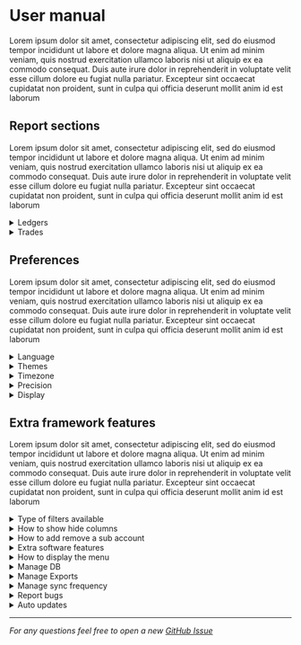 # User manual

Lorem ipsum dolor sit amet, consectetur adipiscing elit, sed do eiusmod tempor incididunt ut labore et dolore magna aliqua. Ut enim ad minim veniam, quis nostrud exercitation ullamco laboris nisi ut aliquip ex ea commodo consequat. Duis aute irure dolor in reprehenderit in voluptate velit esse cillum dolore eu fugiat nulla pariatur. Excepteur sint occaecat cupidatat non proident, sunt in culpa qui officia deserunt mollit anim id est laborum

## Report sections

Lorem ipsum dolor sit amet, consectetur adipiscing elit, sed do eiusmod tempor incididunt ut labore et dolore magna aliqua. Ut enim ad minim veniam, quis nostrud exercitation ullamco laboris nisi ut aliquip ex ea commodo consequat. Duis aute irure dolor in reprehenderit in voluptate velit esse cillum dolore eu fugiat nulla pariatur. Excepteur sint occaecat cupidatat non proident, sunt in culpa qui officia deserunt mollit anim id est laborum

<details>

<summary>Ledgers</summary>

> Lorem ipsum dolor sit amet, consectetur adipiscing elit, sed do eiusmod tempor incididunt ut labore et dolore magna aliqua

</details>

<details>

<summary>Trades</summary>

> Lorem ipsum dolor sit amet, consectetur adipiscing elit, sed do eiusmod tempor incididunt ut labore et dolore magna aliqua

</details>

## Preferences

Lorem ipsum dolor sit amet, consectetur adipiscing elit, sed do eiusmod tempor incididunt ut labore et dolore magna aliqua. Ut enim ad minim veniam, quis nostrud exercitation ullamco laboris nisi ut aliquip ex ea commodo consequat. Duis aute irure dolor in reprehenderit in voluptate velit esse cillum dolore eu fugiat nulla pariatur. Excepteur sint occaecat cupidatat non proident, sunt in culpa qui officia deserunt mollit anim id est laborum

<details>

<summary>Language</summary>

> Lorem ipsum dolor sit amet, consectetur adipiscing elit, sed do eiusmod tempor incididunt ut labore et dolore magna aliqua

</details>

<details>

<summary>Themes</summary>

> Lorem ipsum dolor sit amet, consectetur adipiscing elit, sed do eiusmod tempor incididunt ut labore et dolore magna aliqua

</details>

<details>

<summary>Timezone</summary>

> Lorem ipsum dolor sit amet, consectetur adipiscing elit, sed do eiusmod tempor incididunt ut labore et dolore magna aliqua

</details>

<details>

<summary>Precision</summary>

> Lorem ipsum dolor sit amet, consectetur adipiscing elit, sed do eiusmod tempor incididunt ut labore et dolore magna aliqua

</details>

<details>

<summary>Display</summary>

> Lorem ipsum dolor sit amet, consectetur adipiscing elit, sed do eiusmod tempor incididunt ut labore et dolore magna aliqua

</details>

## Extra framework features

Lorem ipsum dolor sit amet, consectetur adipiscing elit, sed do eiusmod tempor incididunt ut labore et dolore magna aliqua. Ut enim ad minim veniam, quis nostrud exercitation ullamco laboris nisi ut aliquip ex ea commodo consequat. Duis aute irure dolor in reprehenderit in voluptate velit esse cillum dolore eu fugiat nulla pariatur. Excepteur sint occaecat cupidatat non proident, sunt in culpa qui officia deserunt mollit anim id est laborum

<details>

<summary>Type of filters available</summary>

> Lorem ipsum dolor sit amet, consectetur adipiscing elit, sed do eiusmod tempor incididunt ut labore et dolore magna aliqua

</details>

<details>

<summary>How to show hide columns</summary>

> Lorem ipsum dolor sit amet, consectetur adipiscing elit, sed do eiusmod tempor incididunt ut labore et dolore magna aliqua

</details>

<details>

<summary>How to add remove a sub account</summary>

> Lorem ipsum dolor sit amet, consectetur adipiscing elit, sed do eiusmod tempor incididunt ut labore et dolore magna aliqua

</details>

<details>

<summary>Extra software features</summary>

> Lorem ipsum dolor sit amet, consectetur adipiscing elit, sed do eiusmod tempor incididunt ut labore et dolore magna aliqua

</details>

<details>

<summary>How to display the menu</summary>

> Lorem ipsum dolor sit amet, consectetur adipiscing elit, sed do eiusmod tempor incididunt ut labore et dolore magna aliqua

</details>

<details>

<summary>Manage DB</summary>

> Lorem ipsum dolor sit amet, consectetur adipiscing elit, sed do eiusmod tempor incididunt ut labore et dolore magna aliqua

</details>

<details>

<summary>Manage Exports</summary>

> Lorem ipsum dolor sit amet, consectetur adipiscing elit, sed do eiusmod tempor incididunt ut labore et dolore magna aliqua

</details>

<details>

<summary>Manage sync frequency</summary>

> Lorem ipsum dolor sit amet, consectetur adipiscing elit, sed do eiusmod tempor incididunt ut labore et dolore magna aliqua

</details>

<details>

<summary>Report bugs</summary>

> Lorem ipsum dolor sit amet, consectetur adipiscing elit, sed do eiusmod tempor incididunt ut labore et dolore magna aliqua

</details>

<details>

<summary>Auto updates</summary>

> Lorem ipsum dolor sit amet, consectetur adipiscing elit, sed do eiusmod tempor incididunt ut labore et dolore magna aliqua

</details>

---

*For any questions feel free to open a new [GitHub Issue](https://github.com/bitfinexcom/bfx-report-electron/issues/new)*

